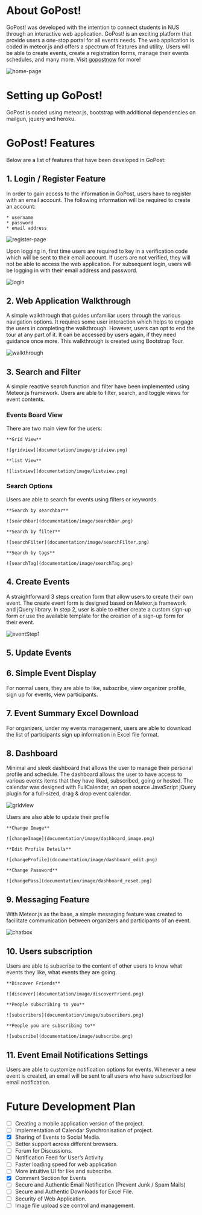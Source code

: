 # About GoPost!
GoPost! was developed with the intention to connect students in NUS through an interactive web application. GoPost! is an exciting platform that provide users a one-stop portal for all events needs. The web application is coded in meteor.js and offers a spectrum of features and utility. Users will be able to create events, create a registration forms, manage their events schedules, and many more. Visit [gopostnow](http://gopostnow.herokuapp.com) for more!

![home-page](documentation/image/home_page.png)

# Setting up GoPost!

GoPost is coded using meteor.js, bootstrap with additional dependencies on mailgun, jquery and heroku.

# GoPost! Features

Below are a list of features that have been developed in GoPost:

## 1. Login / Register Feature

In order to gain access to the information in GoPost, users have to register with an email account. The following information will be required to create an account:

	* username
	* password
	* email address

![register-page](documentation/image/register.png)

Upon logging in, first time users are required to key in a verification code which will be sent to their email account. If users are not verified, they will not be able to access the web application. For subsequent login, users will be logging in with their email address and password.

![login](documentation/image/login.png)


## 2. Web Application Walkthrough

A simple walkthrough that guides unfamiliar users through the various navigation options. It requires some user interaction which helps to engage the users in completing the walkthrough. However, users can opt to end the tour at any part of it. It can be accessed by users again, if they need guidance once more. This walkthrough is created using Bootstrap Tour.

![walkthrough](documentation/image/firstTour.png)


## 3. Search and Filter
A simple reactive search function and filter have been implemented using Meteor.js framework. Users are able to filter, search, and toggle views for event contents. 


### Events Board View

There are two main view for the users:

	**Grid View**

	![gridview](documentation/image/gridview.png)

	**list View**

	![listview](documentation/image/listview.png)


### Search Options

Users are able to search for events using filters or keywords.

	**Search by searchbar**

	![searchbar](documentation/image/searchBar.png)

	**Search by filter**

	![searchFilter](documentation/image/searchFilter.png)

	**Search by tags**

	![searchTag](documentation/image/searchTag.png)


## 4. Create Events
A straightforward 3 steps creation form that allow users to create their own event. The create event form is designed based on Meteor.js framework and jQuery library. In step 2, user is able to either create a custom sign-up form or use the available template for the creation of a sign-up form for their event.

![eventStep1](documentation/image/createEvent1.png)


## 5. Update Events

## 6. Simple Event Display
For normal users, they are able to like, subscribe, view organizer profile, sign up for events, view participants.

## 7. Event Summary Excel Download
For organizers, under my events management, users are able to download the list of  participants sign up information in Excel file format.

## 8. Dashboard
Minimal and sleek dashboard that allows the user to manage their personal profile and schedule. The dashboard allows the user to have access to various events items that they have liked, subscribed, going or hosted. The calendar was designed with FullCalendar, an open source JavaScript jQuery plugin for a full-sized, drag & drop event calendar.

![gridview](documentation/image/dashBoard.png)

Users are also able to update their profile 

	**Change Image**

	![changeImage](documentation/image/dashboard_image.png)

	**Edit Profile Details**

	![changeProfile](documentation/image/dashboard_edit.png)

	**Change Password**

	![changePass](documentation/image/dashboard_reset.png)


## 9. Messaging Feature
With Meteor.js as the base, a simple messaging feature was created to facilitate communication between organizers and participants of an event.

![chatbox](documentation/image/chatbox.png)


## 10. Users subscription

Users are able to subscribe to the content of other users to know what events they like, what events they are going. 

	**Discover Friends**
	
	![discover](documentation/image/discoverFriend.png)

	**People subscribing to you**

	![subscribers](documentation/image/subscribers.png)

	**People you are subscribing to**

	![subscribe](documentation/image/subscribe.png)


## 11. Event Email Notifications Settings
Users are able to customize notification options for events. Whenever a new event is created, an email will be sent to all users who have subscribed for email notification.

# Future Development Plan
- [ ] Creating a mobile application version of the project.
- [ ] Implementation of Calendar Synchronisation of project.
- [x] Sharing of Events to  Social Media.
- [ ] Better support across different browsers.
- [ ] Forum for Discussions.
- [ ] Notification Feed for User’s Activity
- [ ] Faster loading speed for web application
- [ ] More intuitive UI for like and subscribe.
- [x] Comment Section for Events
- [ ] Secure and Authentic Email Notification (Prevent Junk / Spam Mails)
- [ ] Secure and Authentic Downloads for Excel File.
- [ ] Security of Web Application.
- [ ] Image file upload size control and management.
